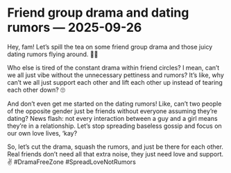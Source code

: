 # Friend group drama and dating rumors — 2025-09-26

Hey, fam! Let’s spill the tea on some friend group drama and those juicy dating rumors flying around. 🍵💥

Who else is tired of the constant drama within friend circles? I mean, can’t we all just vibe without the unnecessary pettiness and rumors? It’s like, why can’t we all just support each other and lift each other up instead of tearing each other down? 🙄

And don’t even get me started on the dating rumors! Like, can’t two people of the opposite gender just be friends without everyone assuming they’re dating? News flash: not every interaction between a guy and a girl means they’re in a relationship. Let’s stop spreading baseless gossip and focus on our own love lives, ‘kay?

So, let’s cut the drama, squash the rumors, and just be there for each other. Real friends don’t need all that extra noise, they just need love and support. ✌️ #DramaFreeZone #SpreadLoveNotRumors